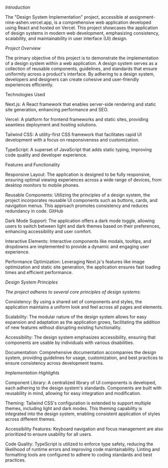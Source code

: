 *Introduction*

The "Design System Implementation" project, accessible at assignment-nine-ashen.vercel.app, is a comprehensive web application developed using React and hosted on Vercel. This project showcases the application of design systems in modern web development, emphasizing consistency, scalability, and maintainability in user interface (UI) design.

*Project Overview*

The primary objective of this project is to demonstrate the implementation of a design system within a web application. A design system serves as a collection of reusable components, guidelines, and standards that ensure uniformity across a product's interface. By adhering to a design system, developers and designers can create cohesive and user-friendly experiences efficiently.

Technologies Used

Next.js: A React framework that enables server-side rendering and static site generation, enhancing performance and SEO.

Vercel: A platform for frontend frameworks and static sites, providing seamless deployment and hosting solutions.

Tailwind CSS: A utility-first CSS framework that facilitates rapid UI development with a focus on responsiveness and customization.

TypeScript: A superset of JavaScript that adds static typing, improving code quality and developer experience.

Features and Functionality

Responsive Layout: The application is designed to be fully responsive, ensuring optimal viewing experiences across a wide range of devices, from desktop monitors to mobile phones.

Reusable Components: Utilizing the principles of a design system, the project incorporates reusable UI components such as buttons, cards, and navigation menus. This approach promotes consistency and reduces redundancy in code.
GitHub

Dark Mode Support: The application offers a dark mode toggle, allowing users to switch between light and dark themes based on their preferences, enhancing accessibility and user comfort.

Interactive Elements: Interactive components like modals, tooltips, and dropdowns are implemented to provide a dynamic and engaging user experience.

Performance Optimization: Leveraging Next.js's features like image optimization and static site generation, the application ensures fast loading times and efficient performance.

*Design System Principles*

*The project adheres to several core principles of design systems:*

Consistency: By using a shared set of components and styles, the application maintains a uniform look and feel across all pages and elements.

Scalability: The modular nature of the design system allows for easy expansion and adaptation as the application grows, facilitating the addition of new features without disrupting existing functionality.

Accessibility: The design system emphasizes accessibility, ensuring that components are usable by individuals with various disabilities.

Documentation: Comprehensive documentation accompanies the design system, providing guidelines for usage, customization, and best practices to ensure consistency across development teams.

*Implementation Highlights*

Component Library: A centralized library of UI components is developed, each adhering to the design system's standards. Components are built with reusability in mind, allowing for easy integration and modification.

Theming: Tailwind CSS's configuration is extended to support multiple themes, including light and dark modes. This theming capability is integrated into the design system, enabling consistent application of styles across different themes.

Accessibility Features: Keyboard navigation and focus management are also prioritized to ensure usability for all users.

Code Quality: TypeScript is utilized to enforce type safety, reducing the likelihood of runtime errors and improving code maintainability. Linting and formatting tools are configured to adhere to coding standards and best practices.
